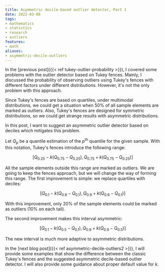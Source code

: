```yaml
---
title: Asymmetric decile-based outlier detector, Part 1
date: 2022-03-08
tags:
- mathematics
- statistics
- research
- outliers
features:
- math
aliases:
- asymmetric-decile-outliers
---
```


In the [previous post]({{< ref tukey-outlier-probability >}}), I covered some problems with the outlier detector
  based on Tukey fences.
Mainly, I discussed the probability of observing outliers using Tukey's fences
  with different factors under different distributions.
However, it's not the only problem with this approach.

Since Tukey's fences are based on quartiles,
  under multimodal distributions, we could get a situation
  when 50% of all sample elements are marked as outliers.
Also, Tukey's fences are designed for symmetric distributions,
  so we could get strange results with asymmetric distributions.

In this post, I want to suggest an asymmetric outlier detector based on deciles
  which mitigates this problem.

<!--more-->

Let $Q_p$ be a quantile estimation of the $p^\textrm{th}$ quantile for the given sample.
With this notation, Tukey's fences introduce the following range:

$$
[Q_{0.25} - k (Q_{0.75} - Q_{0.25}),\, Q_{0.75} + k (Q_{0.75} - Q_{0.25})]
$$

All the sample elements outside this range are marked as outliers.
We are going to keep the fences approach, but we will change the way of forming this range.
The first improvement is simple: we replace quartiles with deciles:

$$
[Q_{0.1} - k (Q_{0.9} - Q_{0.1}),\, Q_{0.9} + k (Q_{0.9} - Q_{0.1})]
$$

With this improvement, only 20% of the sample elements could be marked as outliers
  (10% on each tail).

The second improvement makes this interval asymmetric:

$$
[Q_{0.1} - k (Q_{0.5} - Q_{0.1}),\, Q_{0.9} + k (Q_{0.9} - Q_{0.5})]
$$

The new interval is much more adaptive to asymmetric distributions.

In the [next blog post]({{< ref asymmetric-decile-outliers2 >}}), I will provide some examples that show the difference
  between the classic Tukey's fences and the suggested asymmetric decile-based outlier detector.
I will also provide some guidance about proper default value for $k$.